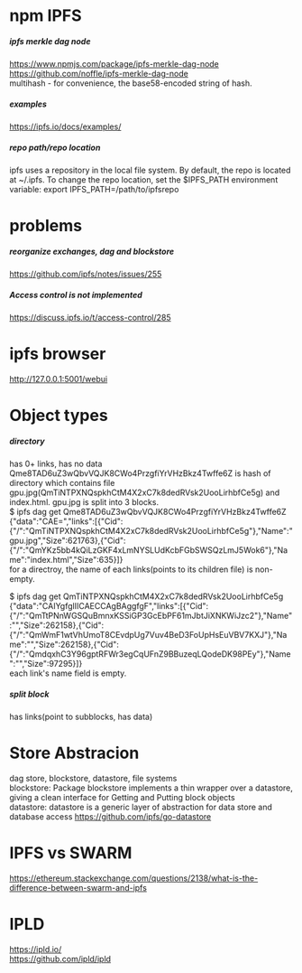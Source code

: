 # npm IPFS

##### ipfs merkle dag node
https://www.npmjs.com/package/ipfs-merkle-dag-node<br>
https://github.com/noffle/ipfs-merkle-dag-node<br>
multihash - for convenience, the base58-encoded string of hash.

##### examples
https://ipfs.io/docs/examples/<br>


##### repo path/repo location
ipfs uses a repository in the local file system. By default, the repo is located
at ~/.ipfs. To change the repo location, set the $IPFS_PATH environment variable:
    export IPFS_PATH=/path/to/ipfsrepo

# problems
##### reorganize exchanges, dag and blockstore
https://github.com/ipfs/notes/issues/255
##### Access control is not implemented
https://discuss.ipfs.io/t/access-control/285

# ipfs browser
http://127.0.0.1:5001/webui

# Object types
##### directory
has 0+ links, has no data<br>
Qme8TAD6uZ3wQbvVQJK8CWo4PrzgfiYrVHzBkz4Twffe6Z is hash of directory which contains file gpu.jpg(QmTiNTPXNQspkhCtM4X2xC7k8dedRVsk2UooLirhbfCe5g) and index.html. gpu.jpg is split into 3 blocks.<br>
$ ipfs dag get Qme8TAD6uZ3wQbvVQJK8CWo4PrzgfiYrVHzBkz4Twffe6Z<br>
{"data":"CAE=","links":[{"Cid":{"/":"QmTiNTPXNQspkhCtM4X2xC7k8dedRVsk2UooLirhbfCe5g"},"Name":"gpu.jpg","Size":621763},{"Cid":{"/":"QmYKz5bb4kQiLzGKF4xLmNYSLUdKcbFGbSWSQzLmJ5Wok6"},"Name":"index.html","Size":635}]} <br>
for a directroy, the name of each links(points to its children file) is non-empty. <br>

$ ipfs dag get QmTiNTPXNQspkhCtM4X2xC7k8dedRVsk2UooLirhbfCe5g<br>
{"data":"CAIYgfglIICAECCAgBAggfgF","links":[{"Cid":{"/":"QmTtPNnWGSQuBmnxKSSiGP3GcEbPF61mJbtJiXNKWiJzc2"},"Name":"","Size":262158},{"Cid":{"/":"QmWmF1wtVhUmoT8CEvdpUg7Vuv4BeD3FoUpHsEuVBV7KXJ"},"Name":"","Size":262158},{"Cid":{"/":"QmdqxhC3Y96gptRFWr3egCqUFnZ9BBuzeqLQodeDK98PEy"},"Name":"","Size":97295}]} <br>
each link's name field is empty. 

##### split block
has links(point to subblocks, has data)

# Store Abstracion
dag store, blockstore, datastore, file systems<br>
blockstore: Package blockstore implements a thin wrapper over a datastore, giving a clean interface for Getting and Putting block objects <br>
datastore: datastore is a generic layer of abstraction for data store and database access
https://github.com/ipfs/go-datastore<br>


# IPFS vs SWARM
https://ethereum.stackexchange.com/questions/2138/what-is-the-difference-between-swarm-and-ipfs

# IPLD
https://ipld.io/<br>
https://github.com/ipld/ipld

